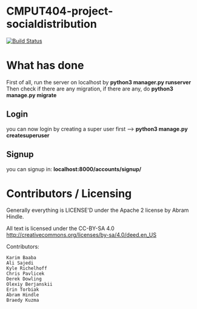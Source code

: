 CMPUT404-project-socialdistribution
===================================
[![Build Status](https://travis-ci.org/cmput404w19-project/group-project.svg?branch=master)](https://travis-ci.org/cmput404w19-project/group-project)


# What has done
First of all, run the server on localhost by **python3 manager.py runserver**
</br>Then check if there are any migration, if there are any, do **python3 manage.py migrate**
## Login 
you can now login by creating a super user first --> **python3 manage.py createsuperuser**
## Signup 
you can signup in: **localhost:8000/accounts/signup/**





Contributors / Licensing
========================

Generally everything is LICENSE'D under the Apache 2 license by Abram Hindle.

All text is licensed under the CC-BY-SA 4.0 http://creativecommons.org/licenses/by-sa/4.0/deed.en_US

Contributors:

    Karim Baaba
    Ali Sajedi
    Kyle Richelhoff
    Chris Pavlicek
    Derek Dowling
    Olexiy Berjanskii
    Erin Torbiak
    Abram Hindle
    Braedy Kuzma
